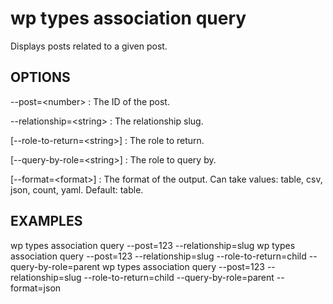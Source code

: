 # wp types association query

Displays posts related to a given post.

## OPTIONS

\--post=&lt;number&gt;
: The ID of the post.

\--relationship=&lt;string&gt;
: The relationship slug.

[\--role-to-return=&lt;string&gt;]
: The role to return.

[\--query-by-role=&lt;string&gt;]
: The role to query by.

[\--format=&lt;format&gt;]
: The format of the output. Can take values: table, csv, json, count, yaml. Default: table.

## EXAMPLES

wp types association query --post=123 --relationship=slug
wp types association query --post=123 --relationship=slug --role-to-return=child --query-by-role=parent
wp types association query --post=123 --relationship=slug --role-to-return=child --query-by-role=parent --format=json
